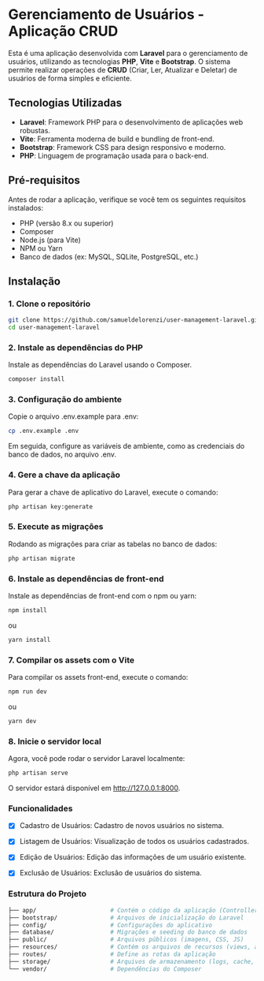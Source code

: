 # Gerenciamento de Usuários - Aplicação CRUD

Esta é uma aplicação desenvolvida com **Laravel** para o gerenciamento de usuários, utilizando as tecnologias **PHP**, **Vite** e **Bootstrap**. O sistema permite realizar operações de **CRUD** (Criar, Ler, Atualizar e Deletar) de usuários de forma simples e eficiente.

## Tecnologias Utilizadas

- **Laravel**: Framework PHP para o desenvolvimento de aplicações web robustas.
- **Vite**: Ferramenta moderna de build e bundling de front-end.
- **Bootstrap**: Framework CSS para design responsivo e moderno.
- **PHP**: Linguagem de programação usada para o back-end.

## Pré-requisitos

Antes de rodar a aplicação, verifique se você tem os seguintes requisitos instalados:

- PHP (versão 8.x ou superior)
- Composer
- Node.js (para Vite)
- NPM ou Yarn
- Banco de dados (ex: MySQL, SQLite, PostgreSQL, etc.)

## Instalação

### 1. Clone o repositório

```bash
git clone https://github.com/samueldelorenzi/user-management-laravel.git
cd user-management-laravel
```

### 2. Instale as dependências do PHP

Instale as dependências do Laravel usando o Composer.
```bash
composer install
```

### 3. Configuração do ambiente
Copie o arquivo .env.example para .env:

```bash
cp .env.example .env
```

Em seguida, configure as variáveis de ambiente, como as credenciais do banco de dados, no arquivo .env.

### 4. Gere a chave da aplicação
Para gerar a chave de aplicativo do Laravel, execute o comando:

```bash
php artisan key:generate
```

### 5. Execute as migrações
Rodando as migrações para criar as tabelas no banco de dados:

```bash
php artisan migrate
```

### 6. Instale as dependências de front-end
Instale as dependências de front-end com o npm ou yarn:

```bash
npm install
```
ou
```bash
yarn install
```

### 7. Compilar os assets com o Vite
Para compilar os assets front-end, execute o comando:

```bash
npm run dev
```
ou
```bash
yarn dev
```

### 8. Inicie o servidor local
Agora, você pode rodar o servidor Laravel localmente:

```bash
php artisan serve
```
O servidor estará disponível em http://127.0.0.1:8000.

### Funcionalidades

- [x] Cadastro de Usuários: Cadastro de novos usuários no sistema.

- [x] Listagem de Usuários: Visualização de todos os usuários cadastrados.

- [x] Edição de Usuários: Edição das informações de um usuário existente.

- [x] Exclusão de Usuários: Exclusão de usuários do sistema.

### Estrutura do Projeto

```bash
├── app/                     # Contém o código da aplicação (Controllers, Models, etc)
├── bootstrap/               # Arquivos de inicialização do Laravel
├── config/                  # Configurações do aplicativo
├── database/                # Migrações e seeding do banco de dados
├── public/                  # Arquivos públicos (imagens, CSS, JS)
├── resources/               # Contém os arquivos de recursos (views, assets)
├── routes/                  # Define as rotas da aplicação
├── storage/                 # Arquivos de armazenamento (logs, cache, uploads)
└── vendor/                  # Dependências do Composer

```


